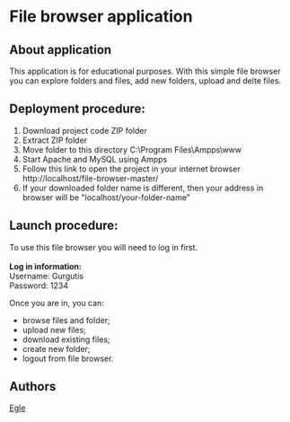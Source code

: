# File browser application

## About application

This application is for educational purposes. With this simple file browser you can explore folders and files, add new folders, upload and delte files.

## Deployment procedure:

1. Download project code ZIP folder
2. Extract ZIP folder
3. Move folder to this directory C:\Program Files\Ampps\www
4. Start Apache and MySQL using Ampps
5. Follow this link to open the project in your internet browser http://localhost/file-browser-master/
6. If your downloaded folder name is different, then your address in browser will be "localhost/your-folder-name"

## Launch procedure:

To use this file browser you will need to log in first.<br><br>
**Log in information:**  
Username: Gurgutis  
Password: 1234

Once you are in, you can:

- browse files and folder;
- upload new files;
- download existing files;
- create new folder;
- logout from file browser.

## Authors

[Egle](https://github.com/EgleJuske/)
